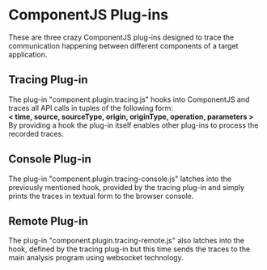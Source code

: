 # ComponentJS Plug-ins
These are three crazy ComponentJS plug-ins designed to trace the
communication happening between different components of a target
application.

## Tracing Plug-in
The plug-in "component.plugin.tracing.js" hooks into ComponentJS
and traces all API calls in tuples of the following form:  
**< time, source, sourceType, origin, originType, operation, parameters >**  
By providing a hook the plug-in itself enables other plug-ins
to process the recorded traces.

## Console Plug-in
The plug-in "component.plugin.tracing-console.js" latches into the
previously mentioned hook, provided by the tracing plug-in and
simply prints the traces in textual form to the browser console.

## Remote Plug-in
The plug-in "component.plugin.tracing-remote.js" also latches
into the hook, defined by the tracing plug-in but this time sends
the traces to the main analysis program using websocket technology.